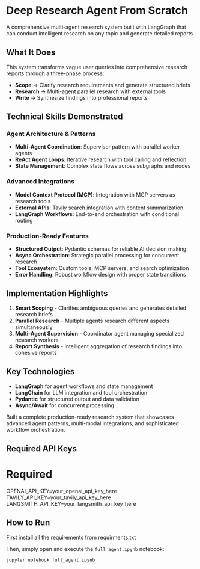 # Deep Research Agent From Scratch

A comprehensive multi-agent research system built with LangGraph that can conduct intelligent research on any topic and generate detailed reports.

## What It Does

This system transforms vague user queries into comprehensive research reports through a three-phase process:
- **Scope** → Clarify research requirements and generate structured briefs
- **Research** → Multi-agent parallel research with external tools
- **Write** → Synthesize findings into professional reports

## Technical Skills Demonstrated

### Agent Architecture & Patterns
- **Multi-Agent Coordination**: Supervisor pattern with parallel worker agents
- **ReAct Agent Loops**: Iterative research with tool calling and reflection
- **State Management**: Complex state flows across subgraphs and nodes

### Advanced Integrations
- **Model Context Protocol (MCP)**: Integration with MCP servers as research tools
- **External APIs**: Tavily search integration with content summarization
- **LangGraph Workflows**: End-to-end orchestration with conditional routing

### Production-Ready Features
- **Structured Output**: Pydantic schemas for reliable AI decision making
- **Async Orchestration**: Strategic parallel processing for concurrent research
- **Tool Ecosystem**: Custom tools, MCP servers, and search optimization
- **Error Handling**: Robust workflow design with proper state transitions

## Implementation Highlights

1. **Smart Scoping** - Clarifies ambiguous queries and generates detailed research briefs
2. **Parallel Research** - Multiple agents research different aspects simultaneously
3. **Multi-Agent Supervision** - Coordinator agent managing specialized research workers
4. **Report Synthesis** - Intelligent aggregation of research findings into cohesive reports

## Key Technologies

- **LangGraph** for agent workflows and state management
- **LangChain** for LLM integration and tool orchestration  
- **Pydantic** for structured output and data validation
- **Async/Await** for concurrent processing

Built a complete production-ready research system that showcases advanced agent patterns, multi-modal integrations, and sophisticated workflow orchestration.

## Required API Keys
# Required
OPENAI_API_KEY=your_openai_api_key_here
TAVILY_API_KEY=your_tavily_api_key_here
LANGSMITH_API_KEY=your_langsmith_api_key_here

## How to Run

First install all the requirements from requirments.txt

Then, simply open and execute the `full_agent.ipynb` notebook:

```bash
jupyter notebook full_agent.ipynb